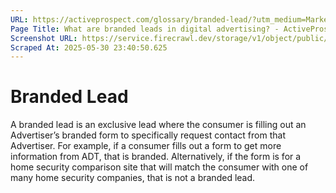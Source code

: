 ```yaml
---
URL: https://activeprospect.com/glossary/branded-lead/?utm_medium=Marketing-CPC&utm_source=Website&utm_campaign=Google-CPC-US-PMax-Acquisition-Lead-TF
Page Title: What are branded leads in digital advertising? - ActiveProspect
Screenshot URL: https://service.firecrawl.dev/storage/v1/object/public/media/screenshot-90caeefd-fbce-48f1-ab01-eca80dd7996a.png
Scraped At: 2025-05-30 23:40:50.625
---
```

# Branded Lead

A branded lead is an exclusive lead where the consumer is filling out an Advertiser’s branded form to specifically request contact from that Advertiser. For example, if a consumer fills out a form to get more information from ADT, that is branded. Alternatively, if the form is for a home security comparison site that will match the consumer with one of many home security companies, that is not a branded lead.


